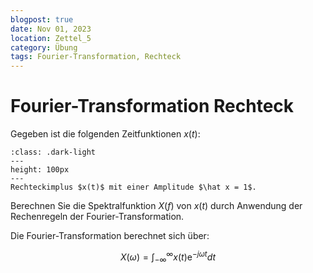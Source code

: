```yaml
---
blogpost: true
date: Nov 01, 2023
location: Zettel_5
category: Übung
tags: Fourier-Transformation, Rechteck
---
```



# Fourier-Transformation Rechteck

Gegeben ist die folgenden Zeitfunktionen $x(t)$:

```{figure} pictures/FT_rechteck.png
:class: .dark-light
---
height: 100px
---
Rechteckimplus $x(t)$ mit einer Amplitude $\hat x = 1$.

```

Berechnen Sie die Spektralfunktion $X(f)$ von $x(t)$ durch Anwendung der Rechenregeln der Fourier-Transformation.

Die Fourier-Transformation berechnet sich über: 

$$X(\omega) = \int_{-\infty}^{\infty} x(t) \mathrm e^{-j\omega t} dt$$